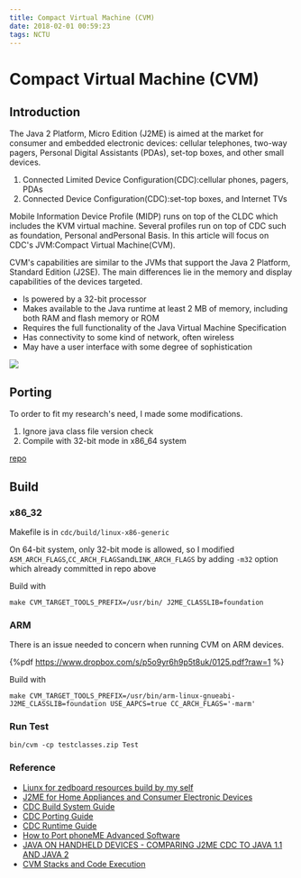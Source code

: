 ```yaml
---
title: Compact Virtual Machine (CVM)
date: 2018-02-01 00:59:23
tags: NCTU
---
```

# Compact Virtual Machine (CVM)

## Introduction
The Java 2 Platform, Micro Edition (J2ME) is aimed at the market for consumer and embedded electronic devices: cellular telephones, two-way pagers, Personal Digital Assistants (PDAs), set-top boxes, and other small devices.
1. Connected Limited Device Configuration(CDC):cellular phones, pagers, PDAs
2. Connected Device Configuration(CDC):set-top boxes, and Internet TVs

Mobile Information Device Profile (MIDP) runs on top of the CLDC which includes the KVM virtual machine. Several profiles run on top of CDC such as foundation, Personal andPersonal Basis. In this article will focus on CDC's JVM:Compact Virtual Machine(CVM).

CVM's capabilities are similar to the JVMs that support the Java 2 Platform, Standard Edition (J2SE). The main differences lie in the memory and display capabilities of the devices targeted.

* Is powered by a 32-bit processor
* Makes available to the Java runtime at least 2 MB of memory, including both RAM and flash memory or ROM
* Requires the full functionality of the Java Virtual Machine Specification
* Has connectivity to some kind of network, often wireless
* May have a user interface with some degree of sophistication

![](http://www.oracle.com/ocom/groups/public/@otn/documents/digitalasset/158002.gif)


## Porting
To order to fit my research's need, I made some modifications.
1. Ignore java class file version check
2. Compile with 32-bit mode in x86_64 system

[repo](https://github.com/scps950707/phoneme)

## Build

### x86_32

Makefile is in `cdc/build/linux-x86-generic`

On 64-bit system, only 32-bit mode is allowed, so I modified `ASM_ARCH_FLAGS`,`CC_ARCH_FLAGS`and`LINK_ARCH_FLAGS` by adding `-m32` option which already committed in repo above

Build with
```shell
make CVM_TARGET_TOOLS_PREFIX=/usr/bin/ J2ME_CLASSLIB=foundation
```

### ARM

There is an issue needed to concern when running CVM on ARM devices.

{%pdf  https://www.dropbox.com/s/p5o9yr6h9p5t8uk/0125.pdf?raw=1 %}

Build with
```shell
make CVM_TARGET_TOOLS_PREFIX=/usr/bin/arm-linux-gnueabi- J2ME_CLASSLIB=foundation USE_AAPCS=true CC_ARCH_FLAGS='-marm'
```

### Run Test
```shell
bin/cvm -cp testclasses.zip Test
```

### Reference
- [Liunx for zedboard resources build by my self](https://www.dropbox.com/s/c2i9rhs0hasytr1/zedlinux.zip?dl=0)
- [J2ME for Home Appliances and Consumer Electronic Devices](http://www.oracle.com/technetwork/systems/cdc-155908.html)
- [CDC Build System Guide](https://docs.oracle.com/javame/config/cdc/cdc-opt-impl/1.1.2/build.pdf)
- [CDC Porting Guide](https://docs.oracle.com/javame/config/cdc/cdc-opt-impl/cdc_porting_guide.pdf)
- [CDC Runtime Guide](https://docs.oracle.com/javame/config/cdc/cdc-opt-impl/1.1.2/runtime.pdf)
- [How to Port phoneME Advanced Software](http://docs.huihoo.com/openmoko/TS-6304.pdf)
- [JAVA ON HANDHELD DEVICES - COMPARING J2ME CDC TO JAVA 1.1 AND JAVA 2](http://citeseerx.ist.psu.edu/viewdoc/download?doi=10.1.1.23.297&rep=rep1&type=pdf)
- [CVM Stacks and Code Execution](http://blog.csdn.net/bazookier/article/details/4687280)

